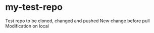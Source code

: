 # my-test-repo
Test repo to be cloned, changed and pushed
New change before pull
Modification on local

